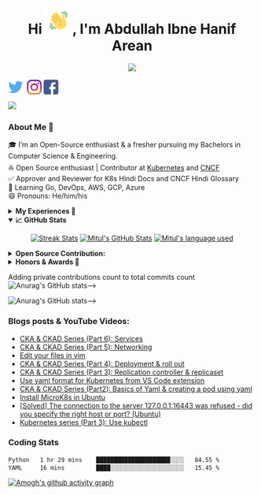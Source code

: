 
<!-- Updating my readme for GitHub-->

<h1 align="center">Hi <img src="https://github.com/AbdullahArean/AbdullahArean/blob/main/Wave.gif" height="55px" width="55px">, I'm Abdullah Ibne Hanif Arean</h1>

<!-- Typing SVG by DenverCoder1 - https://github.com/DenverCoder1/readme-typing-svg -->
<p align="center">
<!--   <a href="https://github.com/DenverCoder1/readme-typing-svg"> -->
    <img src="https://readme-typing-svg.herokuapp.com?color=E22FE4&width=380&height=45&lines=C/C++ Problem Solver;Open-Source+Enthusiast;Learning+In+Public;Empowering+Others;Nice+To+Meet+You+...&center=true"></a>

</p>




<p align="left">
<a href="https://twitter.com/AbdullahArean" target="blank"><img align="center" src="https://github.com/AbdullahArean/AbdullahArean/blob/main/socials/twitter.png" title = "Twitter" alt="" height="30" /></a>
<a href="https://www.linkedin.com/in/abdullaharean/" target="blank"><img align="center" src="https://github.com/mishmanners/MishManners/blob/master/socials/transparent-Linkedin-logo-icon.png" alt="" height="30" /></a>
<a href="https://www.instagram.com/shahriyarmitul/" target="blank"><img align="center" src="https://github.com/AbdullahArean/AbdullahArean/blob/main/socials/instagram.png" alt="" height="30" /></a>
<!-- <a href="https://www.twitch.tv/AbdullahArean" target="blank"><img align="center" src="https://github.com/AbdullahArean/AbdullahArean/blob/main/socials/twitch.png" alt="" height="30" /></a>
<a href= "https://www.youtube.com/c/MitulShahriyar" target="blank"><img align="center" src="https://github.com/AbdullahArean/AbdullahArean/blob/main/socials/YouTube.png" alt="" height="30" /></a>
<a href="https://dev.to/AbdullahArean" target="blank"><img align="center" src="https://github.com/AbdullahArean/AbdullahArean/blob/main/socials/Devto.png" alt="" height="30" /></a> -->
<a href="https://www.facebook.com/arean.abdullah" target="blank"><img align="center" src="https://github.com/AbdullahArean/AbdullahArean/blob/main/socials/facebook.png" alt="" height="30" /></a>
</p>

 
![](https://visitor-badge.glitch.me/badge?page_id=AbdullahArean.AbdullahArean)
<br />

<!--For adding Gif
<p><img align="right" alt="GIF" src="https://github.com/AbdullahArean/AbdullahArean/blob/main/github%20readme.gif" width="500" height="350" /></p>-->



### About Me 🚀
🎓 I’m an Open-Source enthusiast & a fresher pursuing my Bachelors in Computer Science & Engineering. </br>
⛵ Open Source enthusiast | Contributor at [Kubernetes](https://github.com/kubernetes) and [CNCF](https://github.com/cncf)</br>
✅ Approver and Reviewer for K8s Hindi Docs and CNCF Hindi Glossary</br>
🌱 Learning Go, DevOps, AWS, GCP, Azure</br>
😄 Pronouns: He/him/his</br>



<details>
   
<summary><b>My Experiences 🙌</b></summary>
    

- [GitHub Campus Expert](https://githubcampus.expert/experts) - Campus Experts are student leaders that strive to build diverse and inclusive spaces to learn skills, share their experiences, and build projects together. They can be found across the globe leading in-person and online conferences, meetups, and hackathons, and maintaining open source projects.<br>
- [AWS Community Builder](https://aws.amazon.com/developer/community/community-builders/community-builders-directory/?cb-cards.sort-by=item.additionalFields.cbName&cb-cards.sort-order=asc&awsf.builder-category=*all&awsf.location=*all&awsf.year=*all&cb-cards.q=Mitul&cb-cards.q_operator=AND) – AWS Community builders are very enthusiast about Cloud and they do experiment cloud features and do test some awesome features and enlightens their community <br>
- [Microsoft Learn Student Ambassador]( https://studentambassadors.microsoft.com/en-US/profile/94378 ) - Conducted workshops & webinars on Azure, GitHub & Git etc.<br>
- [Auth0 Ambassador]( https://auth0.com/ambassador-program) – Auth0 Ambassadors are passionate community leaders and they learn Auth0 technologies and share these within his community<br>
- [Postman Student Leader](https://www.postman.com/company/student-program/#student-expert-program)– Postman Student Leaders are Postman Student experts and are passionate about API’s and builds API’s and share the knowledge within his community<br>
- Speaker at  [GDG Cloud Dhaka](https://gdg.community.dev/gdg-cloud-dhaka/) at Devfest 2021  for [Introduction to Cloud Computing, GCP and QWIKLABS](https://youtu.be/_jQH1MH6x5E))<br>

</details>


<details open="">
  <summary><b>📈 GitHub Stats</b></summary>
  <p align="center">
    <a href="https://github.com/AbdullahArean/AbdullahArean"><img alt="Streak Stats" src="https://github-readme-streak-stats.herokuapp.com/?user=AbdullahArean&theme=highcontrast"/></a>
    <a href="https://github.com/AbdullahArean/AbdullahArean"><img alt="Mitul's GitHub Stats" src="https://github-readme-stats.vercel.app/api?username=AbdullahArean&show_icons=true&theme=merko" width=55%/></a>
    <a href="https://github.com/AbdullahArean/AbdullahArean"><img alt="Mitul's language used" src="https://github-readme-stats.vercel.app/api/top-langs/?username=AbdullahArean&layout=compact&langs_count=8&theme=gruvbox" width=40%/></a>
  
</details>



<details>
<summary><b>Open Source Contribution:</b></summary>
    
- Maintainer at [CNCF Glossary Bengali Localization](https://github.com/cncf/glossary/blob/86b606003a7391d30e3c9d57c9e53cbcc22467d8/.github/settings.yml#L110)<br>
- Maintainer at [Kubernetes Bengali Documentation](https://github.com/kubernetes/website/blob/f376f3be0ca1636be41c179ebfc2f78568751beb/OWNERS_ALIASES#L12)
</details>


<details>
<summary><b>Honors & Awards 🏅</b></summary>
  
- Became [QWIKLABS]( https://www.qwiklabs.com/) Hall of Fame for completing Google Cloud Labs through QWIKLABS <br>
- Received [ Postman Student Expert](https://api.badgr.io/public/assertions/7sh5kY81RYGBPb1NHLFilw?identity__email=shahriyarAbdullahArean%40gmail.com) badge for completing labs  of Postman <br>
- Selected as a scholarship recipient for [KubeCon + CloudNativeCon](https://events19.linuxfoundation.org/events/kubecon-cloudnativecon-north-america-2019/) <br>
- Became [Postman Student Expert](https://badgr.com/public/assertions/7sh5kY81RYGBPb1NHLFilw?identity__email=shahriyarAbdullahArean%40gmail.com) after completing training on Postman <br>
- Blog shared by Dev Community [Post](https://twitter.com/ThePracticalDev/status/1476840641338527753)

</details>




  
 Adding private contributions count to total commits count
![Anurag's GitHub stats](https://github-readme-stats.vercel.app/api?username=AbdullahArean&count_private=true)-->

![Anurag's GitHub stats](https://github-readme-stats.vercel.app/api?username=anuraghazra&hide=contribs,prs)-->
<!-- Showing icons
![Anurag's GitHub stats](https://github-readme-stats.vercel.app/api?username=anuraghazra&show_icons=true)
<!--theme colour change  
<!-- ![Anurag's GitHub stats](https://github-readme-stats.vercel.app/api?username=AbdullahArean&show_icons=true&theme=merko/dark/ radical/ merko/ gruvbox/ tokyonight/ onedark/ cobalt/ synthwave/highcontrast/ dracula) -->



### Blogs posts & YouTube Videos:
<!-- BLOG-POST-LIST:START -->
- [CKA &amp; CKAD Series &lpar;Part 6&rpar;: Services](https://dev.to/AbdullahArean/cka-ckad-series-part-6-services-pi6)
- [CKA &amp; CKAD Series &lpar;Part 5&rpar;: Networking](https://dev.to/AbdullahArean/cka-ckad-series-part-5-networking-4dpe)
- [Edit your files in vim](https://dev.to/AbdullahArean/edit-your-files-in-vim-2llm)
- [CKA &amp; CKAD Series &lpar;Part 4&rpar;: Deployment &amp; roll out](https://dev.to/AbdullahArean/cka-ckad-series-part-4-deployment-roll-out-1655)
- [CKA &amp; CKAD Series &lpar;Part 3&rpar;: Replication controller &amp; replicaset](https://dev.to/AbdullahArean/cka-ckad-series-part2-replication-controller-replicaset-23lg)
- [Use yaml format for Kubernetes from VS Code extension](https://dev.to/AbdullahArean/use-yaml-format-for-kubernetes-from-vs-code-extension-3n9e)
- [CKA &amp; CKAD Series &lpar;Part2&rpar;: Basics of Yaml &amp; creating a pod using yaml](https://dev.to/AbdullahArean/cka-ckad-series-part2-basics-of-yaml-creating-a-pod-using-yaml-39dh)
- [Install MicroK8s in Ubuntu](https://dev.to/AbdullahArean/install-microk8s-in-ubuntu-3jfj)
- [[Solved] The connection to the server 127.0.0.1:16443 was refused - did you specify the right host or port? &lpar;Ubuntu&rpar;](https://dev.to/AbdullahArean/solved-the-connection-to-the-server-12700116443-was-refused-did-you-specify-the-right-host-or-port-fdp)
- [Kubernetes series &lpar;Part 3&rpar;: Use kubectl](https://dev.to/AbdullahArean/kubernetes-series-part-3-use-kubectl-2ja3)
<!-- BLOG-POST-LIST:END -->


### Coding Stats
<!--START_SECTION:waka-->

```text
Python   1 hr 29 mins    █████████████████████░░░░   84.55 %
YAML     16 mins         ████░░░░░░░░░░░░░░░░░░░░░   15.45 %
```

<!--END_SECTION:waka-->


<!--..-->

  
 
[![Amogh's github activity graph](https://activity-graph.herokuapp.com/graph?username=AbdullahArean&bg_color=000000&color=3620f7&line=5a0c99&point=1adbce&area=true&hide_border=true)](https://github.com/ashutosh00710/github-readme-activity-graph)
 
 <!--[Mitul's GitHub activity graph](https://activity-graph.herokuapp.com/graph?username=AbdullahArean&theme=xcode)>
